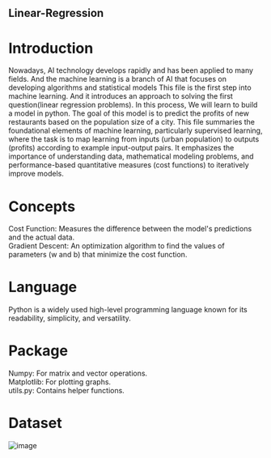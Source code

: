 ## Linear-Regression
# Introduction
Nowadays, AI technology develops rapidly and has been applied to many fields. And the machine learning is a branch of AI that focuses on developing algorithms and statistical models
This file is the first step into machine learning. And it introduces an approach to solving the first question(linear regression problems). In this process,  We will learn to build a model in python. The goal of this model is to predict the profits of new restaurants based on the population size of a city.
This file summaries the foundational elements of machine learning, particularly supervised learning, where the task is to map learning from inputs (urban population) to outputs (profits) according to example input-output pairs. It emphasizes the importance of understanding data, mathematical modeling problems, and performance-based quantitative measures (cost functions) to iteratively improve models.
# Concepts
Cost Function: Measures the difference between the model's predictions and the actual data.  
Gradient Descent: An optimization algorithm to find the values of parameters (w and b) that minimize the cost function.
# Language
Python is a widely used high-level programming language known for its readability, simplicity, and versatility. 
# Package
Numpy: For matrix and vector operations.  
Matplotlib: For plotting graphs.  
utils.py: Contains helper functions.
# Dataset
![image](https://github.com/TaylorQu/Linear-Regression/assets/145403986/713ce794-0ddf-4ae2-b278-8503b8726d95)

